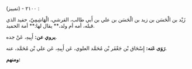 ٢١٠٠ - (تمييز) :

زَيْد بن الْحَسَن بن زيد بن الْحَسَن بن علي بن أَبي طالب، القرشي، الْهَاشِمِيّ، حفيد الذي قبله، أمه أم ولد،** يقال لها:** أمة الحميد.

**يروي عن:** أَبِيهِ، عَنْ جده.

**رَوَى عَنه:** إِسْحَاق بْن جَعْفَر بْن مُحَمَّد العلوي، عَن أَبِيهِ، عَن علي بْن مُحَمَّد، عنه.

**ومنهم:**